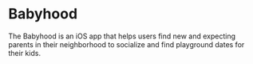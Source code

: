 # Babyhood
The Babyhood is an iOS app that helps users find new and expecting parents in their neighborhood to socialize and find playground dates for their kids.
